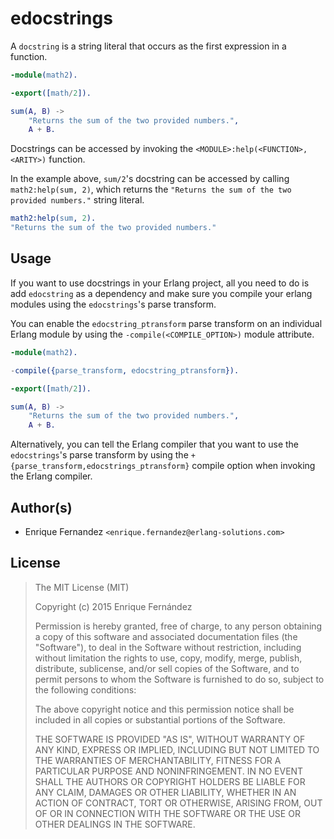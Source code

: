 edocstrings
===========

A `docstring` is a string literal that occurs as the first expression
in a function.

```erl
-module(math2).

-export([math/2]).

sum(A, B) ->
    "Returns the sum of the two provided numbers.",
    A + B.
```

Docstrings can be accessed by invoking the `<MODULE>:help(<FUNCTION>,
<ARITY>)` function.

In the example above, `sum/2`'s docstring can be accessed by calling
`math2:help(sum, 2)`, which returns the `"Returns the sum of the two
provided numbers."` string literal.

```erl
math2:help(sum, 2).
"Returns the sum of the two provided numbers."
```


## Usage

If you want to use docstrings in your Erlang project, all you need to
do is add `edocstring` as a dependency and make sure you compile your
erlang modules using the `edocstrings`'s parse transform.

You can enable the `edocstring_ptransform` parse transform on an
individual Erlang module by using the `-compile(<COMPILE_OPTION>)`
module attribute.

```erl
-module(math2).

-compile({parse_transform, edocstring_ptransform}).

-export([math/2]).

sum(A, B) ->
    "Returns the sum of the two provided numbers.",
    A + B.
```

Alternatively, you can tell the Erlang compiler that you want to use
the `edocstrings`'s parse transform by using the
`+{parse_transform,edocstrings_ptransform}` compile option when
invoking the Erlang compiler.


## Author(s)

- Enrique Fernandez `<enrique.fernandez@erlang-solutions.com>`


## License

> The MIT License (MIT)
>
> Copyright (c) 2015 Enrique Fernández
>
> Permission is hereby granted, free of charge, to any person obtaining
> a copy of this software and associated documentation files (the
> "Software"), to deal in the Software without restriction, including
> without limitation the rights to use, copy, modify, merge, publish,
> distribute, sublicense, and/or sell copies of the Software, and to
> permit persons to whom the Software is furnished to do so, subject to
> the following conditions:
>
> The above copyright notice and this permission notice shall be
> included in all copies or substantial portions of the Software.
>
> THE SOFTWARE IS PROVIDED "AS IS", WITHOUT WARRANTY OF ANY KIND,
> EXPRESS OR IMPLIED, INCLUDING BUT NOT LIMITED TO THE WARRANTIES OF
> MERCHANTABILITY, FITNESS FOR A PARTICULAR PURPOSE AND
> NONINFRINGEMENT. IN NO EVENT SHALL THE AUTHORS OR COPYRIGHT HOLDERS BE
> LIABLE FOR ANY CLAIM, DAMAGES OR OTHER LIABILITY, WHETHER IN AN ACTION
> OF CONTRACT, TORT OR OTHERWISE, ARISING FROM, OUT OF OR IN CONNECTION
> WITH THE SOFTWARE OR THE USE OR OTHER DEALINGS IN THE SOFTWARE.

